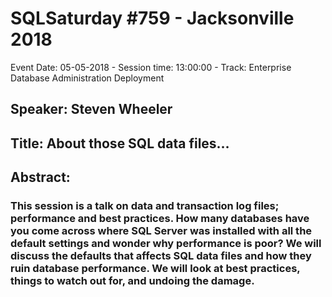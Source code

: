 # SQLSaturday #759 - Jacksonville 2018
Event Date: 05-05-2018 - Session time: 13:00:00 - Track: Enterprise Database Administration  Deployment
## Speaker: Steven Wheeler
## Title: About those SQL data files…
## Abstract:
### This session is a talk on data and transaction log files; performance and best practices. How many databases have you come across where SQL Server was installed with all the default settings and wonder why performance is poor?  We will discuss the defaults that affects SQL data files and how they ruin database performance. We will look at best practices, things to watch out for, and undoing the damage.
